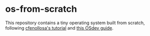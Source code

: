 # os-from-scratch

This repository contains a tiny operating system built from scratch, following [cfenollosa's tutorial](https://github.com/cfenollosa/os-tutorial) and [this OSdev guide](https://www.cs.bham.ac.uk/~exr/lectures/opsys/10_11/lectures/os-dev.pdf).
